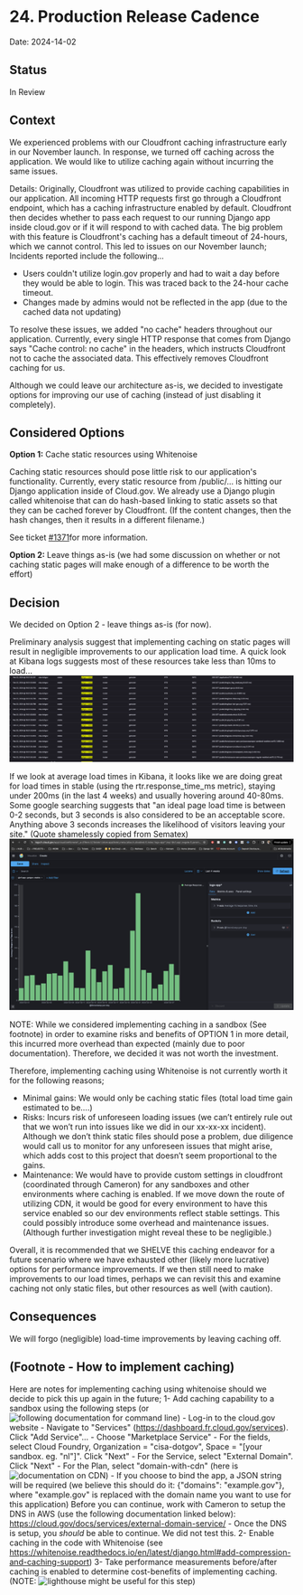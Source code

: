 # 24. Production Release Cadence

Date: 2024-14-02

## Status

In Review

## Context

We experienced problems with our Cloudfront caching infrastructure early in our November launch.  In response, we turned off caching across the application.  We would like to utilize caching again without incurring the same issues.

Details:
Originally, Cloudfront was utilized to provide caching capabilities in our application.  All incoming HTTP requests first go through a Cloudfront endpoint, which has a caching infrastructure enabled by default. Cloudfront then decides whether to pass each request to our running Django app inside cloud.gov or if it will respond to with cached data.  The big problem with this feature is Cloudfront's caching has a default timeout of 24-hours, which we cannot control.  This led to issues on our November launch;  Incidents reported include the following...
 - Users couldn't utilize login.gov properly and had to wait a day before they would be able to login.  This was traced back to the 24-hour cache timeout.
 - Changes made by admins would not be reflected in the app (due to the cached data not updating)

To resolve these issues, we added "no cache" headers throughout our application.  Currently, every single HTTP response that comes from Django says "Cache control: no cache" in the headers, which instructs Cloudfront not to cache the associated data.  This effectively removes Cloudfront caching for us.

Although we could leave our architecture as-is, we decided to investigate options for improving our use of caching (instead of just disabling it completely). 

## Considered Options

**Option 1:** Cache static resources using Whitenoise

Caching static resources should pose little risk to our application's functionality.  Currently, every static resource from /public/... is hitting our Django application inside of Cloud.gov. We already use a Django plugin called whitenoise that can do hash-based linking to static assets so that they can be cached forever by Cloudfront. (If the content changes, then the hash changes, then it results in a different filename.)

See ticket [#1371](https://github.com/cisagov/manage.get.gov/issues/1371)for more information. 

**Option 2:** Leave things as-is (we had some discussion on whether or not caching static pages will make enough of a difference to be worth the effort)


## Decision

We decided on Option 2 - leave things as-is (for now).

Preliminary analysis suggest that implementing caching on static pages will result in negligible improvements to our application load time.  A quick look at Kibana logs suggests most of these resources take less than 10ms to load...
![Kibana RTR Logs](../doc-images/caching-rtr-logs.png)

If we look at average load times in Kibana, it looks like we are doing great for load times in stable (using the rtr.response_time_ms metric), staying under 200ms (in the last 4 weeks) and usually hovering around 40-80ms. Some google searching suggests that "an ideal page load time is between 0-2 seconds, but 3 seconds is also considered to be an acceptable score. Anything above 3 seconds increases the likelihood of visitors leaving your site." (Quote shamelessly copied from Sematex)
![Kibana Average Load Times Graph](../doc-images/caching-average-load-times.png)

NOTE: While we considered implementing caching in a sandbox (See footnote) in order to examine risks and benefits of OPTION 1 in more detail, this incurred more overhead than expected (mainly due to poor documentation).  Therefore, we decided it was not worth the investment.

Therefore, implementing caching using Whitenoise is not currently worth it for the following reasons;
- Minimal gains:  We would only be caching static files (total load time gain estimated to be….)
- Risks: Incurs risk of unforeseen loading issues (we can’t entirely rule out that we won’t run into issues like we did in our xx-xx-xx incident). Although we don’t think static files should pose a problem, due diligence would call us to monitor for any unforeseen issues that might arise, which adds cost to this project that doesn’t seem proportional to the gains.
- Maintenance: We would have to provide custom settings in cloudfront (coordinated through Cameron) for any sandboxes and other environments where caching is enabled.  If we move down the route of utilizing CDN, it would be good for every environment to have this service enabled so our dev environments reflect stable settings.  This could possibly introduce some overhead and maintenance issues.  (Although further investigation might reveal these to be negligible.)

Overall, it is recommended that we SHELVE this caching endeavor for a future scenario where we have exhausted other (likely more lucrative) options for performance improvements.  If we then still need to make improvements to our load times, perhaps we can revisit this and examine caching not only static files, but other resources as well (with caution).


## Consequences

We will forgo (negligible) load-time improvements by leaving caching off.

## (Footnote - How to implement caching)
Here are notes for implementing caching using whitenoise should we decide to pick this up again in the future;
1- Add caching capability to a sandbox using the following steps (or ![following documentation for command line](https://cloud.gov/docs/services/external-domain-service/))
    - Log-in to the cloud.gov website
    - Navigate to "Services" (https://dashboard.fr.cloud.gov/services).  Click "Add Service"...
    - Choose "Marketplace Service"
    - For the fields, select Cloud Foundry, Organization = "cisa-dotgov", Space = "[your sandbox. eg. "nl"]".  Click "Next"
    - For the Service, select "External Domain".  Click "Next"
    - For the Plan, select "domain-with-cdn" (here is ![documentation on CDN](https://cloud.gov/docs/management/custom-domains/))
    - If you choose to bind the app, a JSON string will be required (we believe this should do it: {"domains": "example.gov"}, where "example.gov" is replaced with the domain name you want to use for this application)
    Before you can continue, work with Cameron to setup the DNS in AWS (use the following documentation linked below):
    https://cloud.gov/docs/services/external-domain-service/
    - Once the DNS is setup, you *should* be able to continue.  We did not test this.
2- Enable caching in the code with Whitenoise (see https://whitenoise.readthedocs.io/en/latest/django.html#add-compression-and-caching-support)
3- Take performance measurements before/after caching is enabled to determine cost-benefits of implementing caching. (NOTE: ![lighthouse](https://developer.chrome.com/blog/lighthouse-load-performance) might be useful for this step)
